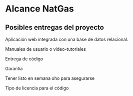 # Alcance NatGas

## Posibles entregas del proyecto

Aplicación web integrada con una base de datos relacional.

Manuales de usuario o video-tutoriales

Entrega de código

Garantía

Tener listo en semana oho para asegurarse

Tipo de licencia para el código
